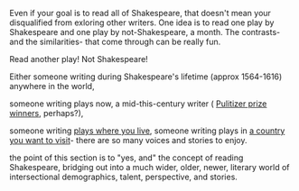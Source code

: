 Even if your goal is to read all of Shakespeare, that doesn't mean your disqualified from exloring other writers. One idea is to read one play by Shakespeare and one play by not-Shakespeare, a month. The contrasts- and the similarities- that come through can be really fun.


Read another play! Not Shakespeare! 

Either someone writing during Shakespeare's lifetime (approx 1564-1616) anywhere in the world, 

someone writing plays now, a mid-this-century writer ( [Pulitizer prize winners](https://www.pulitzer.org/prize-winners-by-category/218), perhaps?),

someone writing [plays where you live](https://en.wikipedia.org/wiki/List_of_playwrights_by_nationality_and_year_of_birth), someone writing plays in [a country you want to visit](https://www.britannica.com/topic/list-of-playwrights-2030379)- there are so many voices and stories to enjoy.


the point of this section is to "yes, and" the concept of reading Shakespeare, bridging out into a much wider, older, newer, literary world of intersectional demographics, talent, perspective, and stories. 
